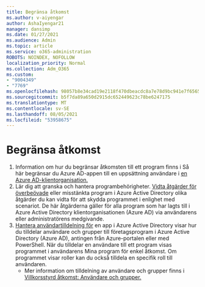```yaml
---
title: Begränsa åtkomst
ms.author: v-aiyengar
author: AshaIyengar21
manager: dansimp
ms.date: 01/27/2021
ms.audience: Admin
ms.topic: article
ms.service: o365-administration
ROBOTS: NOINDEX, NOFOLLOW
localization_priority: Normal
ms.collection: Adm_O365
ms.custom:
- "9004349"
- "7769"
ms.openlocfilehash: 98057b8e34cad19e2118f470dbeacdc8a7e78d9bc941e7f6565743201a541b56
ms.sourcegitcommit: b5f7da89a650d2915dc652449623c78be6247175
ms.translationtype: MT
ms.contentlocale: sv-SE
ms.lasthandoff: 08/05/2021
ms.locfileid: "53958675"
---
```

# <a name="restricting-access"></a>Begränsa åtkomst

1. Information om hur du begränsar åtkomsten till ett program finns i Så här begränsar du Azure AD-appen till en uppsättning användare i [en Azure AD-klientorganisation.](https://docs.microsoft.com/azure/active-directory/develop/howto-restrict-your-app-to-a-set-of-users)
1. Lär dig att granska och hantera programbehörigheter. [Vidta åtgärder för överbeövade](https://docs.microsoft.com/azure/active-directory/manage-apps/manage-application-permissions#control-access-to-an-application) eller misstänkta program i Azure Active Directory olika åtgärder du kan vidta för att skydda programmet i enlighet med scenariot. De här åtgärderna gäller för alla program som har lagts till i Azure Active Directory klientorganisationen (Azure AD) via användarens eller administratörens medgivande.
1. [Hantera användartilldelning för](https://docs.microsoft.com/azure/active-directory/manage-apps/assign-user-or-group-access-portal#configure-an-application-to-require-user-assignment) en app i Azure Active Directory visar hur du tilldelar användare och grupper till företagsprogram i Azure Active Directory (Azure AD), antingen från Azure-portalen eller med PowerShell. När du tilldelar en användare till ett program visas programmet i användarens Mina program för enkel åtkomst. Om programmet visar roller kan du också tilldela en specifik roll till användaren.
    - Mer information om tilldelning av användare och grupper finns i [Villkorsstyrd åtkomst: Användare och grupper.](https://docs.microsoft.com/azure/active-directory/conditional-access/concept-conditional-access-users-groups)

